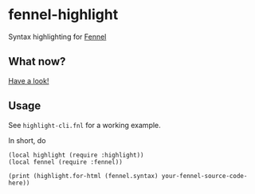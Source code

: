 fennel-highlight
===

Syntax highlighting for [Fennel](https://fennel-lang.org/)

What now?
---

[Have a look!](https://firoxer.github.io/fennel-highlight/example.html)

Usage
---

See `highlight-cli.fnl` for a working example.

In short, do
```
(local highlight (require :highlight))
(local fennel (require :fennel))

(print (highlight.for-html (fennel.syntax) your-fennel-source-code-here))
```
